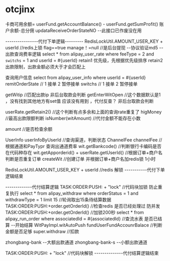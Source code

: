 # otcjinx
卡商可用余额= userFund.getAccountBalance() - userFund.getSumProfit() 账户余额-总分佣
updataReceiveOrderStateNO --此接口已作废没在用

----------------代付下单逻辑---------
RedisLockUtil.AMOUNT_USER_KEY + userId //redis上锁
flag==true manage！=null //是后台提现 
--协议验证md5
--出款查询费率逻辑
select * from alipay_user_rate where feeType = 2 and `switchs` = 1 and userId = #{userId}
retain1 优先级，先根据优先级排序
retain2 出款限制，出款金额必须大于才会匹配上

查询用户信息
select from alipay_user_info where userId = #{userId}
remitOrderState // 1 接单 2 暂停接单
switchs  // 1 接单 2 暂停接单

getWitip //匹配出款ip  非后台取款会判断
getEnterWitOpen //这个数据默认是1  ，没有找到其他地方有set值 应该没有用到 ，代付反查？ 非后台取款会判断


userRate.getRetain2() //这个判断有点多余和上面的查询rate重复了
higMoney //最高出款限额判断
isNumber(witAmount) //代付金额不能存在小数

amount //是否检查余额

UserInfo userInfoByUserId  //查询渠道，判断状态
ChannelFee channelFee  //根据通道和PayTypr 查询出通道费率
wit.getBankcode()  //判断银行卡编码是否在代码种存在
wit.getApporderid() + userRate.getUserId() //根据订单+商户名 判断是否重复订单
createWit  //创建订单 并根据订单+商户名加redis锁 1小时

RedisLockUtil.AMOUNT_USER_KEY + userId  //redis 解锁
-----------代付下单逻辑结束


-------------代付结算逻辑
TASK:ORDER:PUSH: + "lock"  //代码块加锁 防止重复执行
select * from alipay_withdraw where  orderStatus = 1 and  withdrawType = 1   limit 15 //轮询取出15条待结算数据
TASK:ORDER:PUSH:+order.getOrderId() //检查redis 是否已经处理过 防并发
TASK:ORDER:PUSH:+order.getOrderId() //加锁200秒
select  *  from alipay_run_order  where associatedId = #{associatedId} //查流水表 是否已结算
--开始结算
WitPayImpl.witAutoPush
fundUserFundAccounrBalace //判断金额是否足够
super.withdraw //扣款

zhongbang-bank --大额出款通道
zhongbang-bank-s --小额出款通道

TASK:ORDER:PUSH: + "lock"  //代码块解锁
--------------代付结算逻辑结束